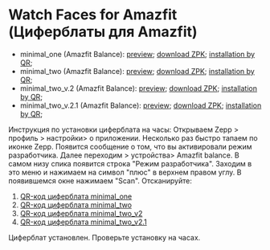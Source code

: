 # Watch Faces for Amazfit (Циферблаты для Amazfit)


- minimal_one (Amazfit Balance):
[preview](https://github.com/krayushkins/krayushkins.github.io/blob/main/Preview/Preview.gif); [download ZPK](https://github.com/krayushkins/krayushkins.github.io/blob/main/minimal_one.zpk); [installation by QR](https://github.com/krayushkins/krayushkins.github.io/blob/main/QR/QR_Code.png);
- minimal_two (Amazfit Balance):
[preview](https://github.com/krayushkins/krayushkins.github.io/blob/main/Preview/Preview_1.gif); [download ZPK](https://github.com/krayushkins/krayushkins.github.io/blob/main/minimal_two.zpk); [installation by QR](https://github.com/krayushkins/krayushkins.github.io/blob/main/QR/QR_code_1.png);
- minimal_two_v.2 (Amazfit Balance):
[preview](https://github.com/krayushkins/krayushkins.github.io/blob/main/Preview/Preview_v2.gif); [download ZPK](https://github.com/krayushkins/krayushkins.github.io/blob/main/minimal_two_v2.zpk); [installation by QR](https://github.com/krayushkins/krayushkins.github.io/blob/main/QR/QR-Code_v2.png);
- minimal_two_v.2.1 (Amazfit Balance):
[preview](https://github.com/krayushkins/krayushkins.github.io/blob/main/Preview/Preview_v2.1.gif); [download ZPK](https://github.com/krayushkins/krayushkins.github.io/blob/main/minimal_two_v2.1.zpk); [installation by QR](https://github.com/krayushkins/krayushkins.github.io/blob/main/QR/QR-Code_v2.1.png);


Инструкция по установки циферблата на часы:
Открываем Zepp > профиль > настройки> о приложении. Несколько раз быстро тапаем по иконке Zepp. Появится сообщение о том, что вы активировали режим разработчика. Далее переходим > устройства> Amazfit balance. В самом низу спика появится строка "Режим разработчика". Заходим в это меню и нажимаем на символ "плюс" в верхнем правом углу. В появившемся окне нажимаем "Scan". Отсканируйте: 
1. [QR-код циферблата minimal_one](https://github.com/krayushkins/krayushkins.github.io/blob/main/QR/QR_Code.png) 
2. [QR-код циферблата minimal_two](https://github.com/krayushkins/krayushkins.github.io/blob/main/QR/QR_code_1.png) 
3. [QR-код циферблата minimal_two_v2](https://github.com/krayushkins/krayushkins.github.io/blob/main/QR/QR-Code_v2.png) 
4. [QR-код циферблата minimal_two_v2.1](https://github.com/krayushkins/krayushkins.github.io/blob/main/QR/QR-Code_v2.1.png) 

Циферблат установлен. Проверьте установку на часах.

